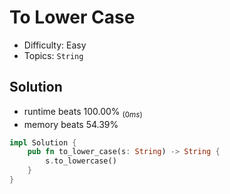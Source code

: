 # To Lower Case
- Difficulty: Easy
- Topics: `String`

## Solution
- runtime beats 100.00% $_{(0ms)}$
- memory beats 54.39%
``` rust
impl Solution {
    pub fn to_lower_case(s: String) -> String {
        s.to_lowercase()
    }
}
```

<!-- ## Improving
### source code
- runtime beats % $_{(ms)}$
- memory beats %
``` rust
``` -->